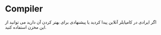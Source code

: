 # Compiler
اگر ایرادی در کامپایلر آنلاین پیدا کردید یا پیشنهادی برای بهتر کردن آن دارید می توانید از این مخزن استفاده کنید.
